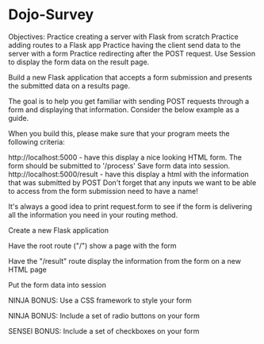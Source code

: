# Dojo-Survey

Objectives:
Practice creating a server with Flask from scratch
Practice adding routes to a Flask app
Practice having the client send data to the server with a form
Practice redirecting after the POST request.
Use Session to display the form data on the result page.



Build a new Flask application that accepts a form submission and presents the submitted data on a results page.

The goal is to help you get familiar with sending POST requests through a form and displaying that information. Consider the below example as a guide.



When you build this, please make sure that your program meets the following criteria:

http://localhost:5000 - have this display a nice looking HTML form.  The form should be submitted to '/process'
Save form data into session.
http://localhost:5000/result - have this display a html with the information that was submitted by POST
Don't forget that any inputs we want to be able to access from the form submission need to have a name!

It's always a good idea to print request.form to see if the form is delivering all the information you need in your routing method.

Create a new Flask application

Have the root route ("/") show a page with the form

Have the "/result" route display the information from the form on a new HTML page

Put the form data into session

NINJA BONUS: Use a CSS framework to style your form

NINJA BONUS: Include a set of radio buttons on your form

SENSEI BONUS: Include a set of checkboxes on your form
